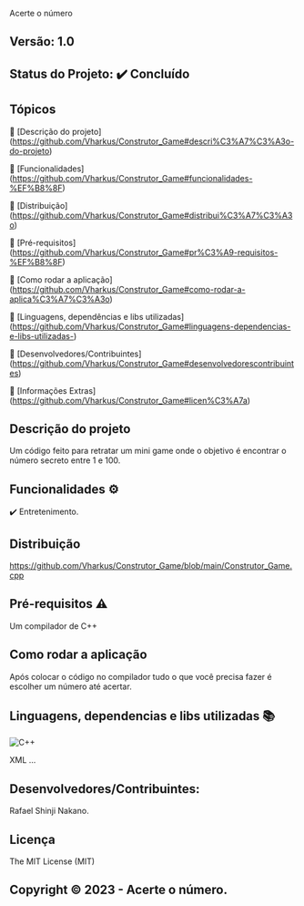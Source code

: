 Acerte o número
## Versão: 1.0 
## Status do Projeto: ✔️ Concluído

## Tópicos
🔹 [Descrição do projeto] (https://github.com/Vharkus/Construtor_Game#descri%C3%A7%C3%A3o-do-projeto)

🔹 [Funcionalidades] (https://github.com/Vharkus/Construtor_Game#funcionalidades-%EF%B8%8F)

🔹 [Distribuição] (https://github.com/Vharkus/Construtor_Game#distribui%C3%A7%C3%A3o)

🔹 [Pré-requisitos] (https://github.com/Vharkus/Construtor_Game#pr%C3%A9-requisitos-%EF%B8%8F)

🔹 [Como rodar a aplicação] (https://github.com/Vharkus/Construtor_Game#como-rodar-a-aplica%C3%A7%C3%A3o)

🔹 [Linguagens, dependências e libs utilizadas] (https://github.com/Vharkus/Construtor_Game#linguagens-dependencias-e-libs-utilizadas-)

🔹 [Desenvolvedores/Contribuintes] (https://github.com/Vharkus/Construtor_Game#desenvolvedorescontribuintes)

🔹 [Informações Extras] (https://github.com/Vharkus/Construtor_Game#licen%C3%A7a)

## Descrição do projeto
Um código feito para retratar um mini game onde o objetivo é encontrar o número secreto entre 1 e 100.

## Funcionalidades ⚙️
✔️ Entretenimento.

## Distribuição
https://github.com/Vharkus/Construtor_Game/blob/main/Construtor_Game.cpp

## Pré-requisitos ⚠️    
Um compilador de C++
## Como rodar a aplicação 
Após colocar o código no compilador tudo o que você precisa fazer é escolher um número até acertar.

## Linguagens, dependencias e libs utilizadas 📚
![C++](https://img.shields.io/badge/C%2B%2B-00599C?style=for-the-badge&logo=c%2B%2B&logoColor=white.md)

XML
...

## Desenvolvedores/Contribuintes:
Rafael Shinji Nakano.

## Licença
The MIT License (MIT)

## Copyright ©️ 2023 - Acerte o número.
